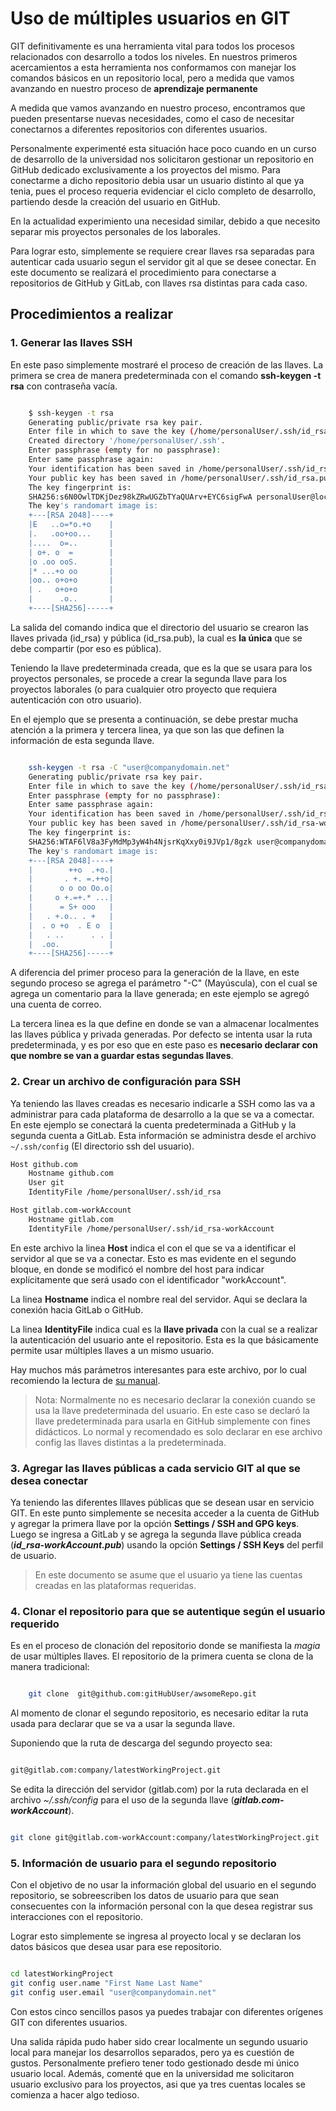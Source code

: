 # Uso de múltiples usuarios en GIT

GIT definitivamente es una herramienta vital para todos los procesos relacionados con desarrollo a todos los niveles.  En nuestros primeros acercamientos a esta herramienta nos conformamos con manejar los comandos básicos en un repositorio  local, pero a medida que vamos avanzando en nuestro proceso de **aprendizaje permanente**

A medida que vamos avanzando en nuestro proceso, encontramos que pueden presentarse nuevas necesidades, como el caso de necesitar conectarnos a diferentes repositorios con diferentes usuarios.

Personalmente experimenté esta situación hace poco cuando en un curso de desarrollo de la universidad nos solicitaron gestionar un repositorio en GitHub dedicado exclusivamente a los proyectos del mismo. Para conectarme a dicho repositorio debia usar un usuario distinto al que ya tenia, pues el proceso requeria evidenciar el ciclo completo de desarrollo, partiendo desde la creación del usuario en GitHub. 

En la actualidad experimiento una necesidad similar, debido a que necesito separar mis proyectos personales de los laborales.

Para lograr esto, simplemente se requiere crear llaves rsa separadas para autenticar cada usuario segun el servidor git al que se desee conectar.  En este documento se realizará el procedimiento para conectarse a repositorios de GitHub y GitLab, con llaves rsa distintas para cada caso.

## Procedimientos a realizar

### 1. Generar las llaves SSH

En este paso simplemente mostraré el proceso de creación de las llaves.  La primera se crea de manera predeterminada con el comando **ssh-keygen -t rsa** con contraseña vacía.

```bash

    $ ssh-keygen -t rsa
    Generating public/private rsa key pair.
    Enter file in which to save the key (/home/personalUser/.ssh/id_rsa):
    Created directory '/home/personalUser/.ssh'.
    Enter passphrase (empty for no passphrase):
    Enter same passphrase again:
    Your identification has been saved in /home/personalUser/.ssh/id_rsa.
    Your public key has been saved in /home/personalUser/.ssh/id_rsa.pub.
    The key fingerprint is:
    SHA256:s6N0OwlTDKjDez98kZRwUGZbTYaQUArv+EYC6sigFwA personalUser@localhost
    The key's randomart image is:
    +---[RSA 2048]----+
    |E   ..o=*o.+o    |
    |.   .oo+oo...    |
    |....  o=..       |
    | o+. o  =        |
    |o .oo ooS.       |
    |* ...+o oo       |
    |oo.. o+o+o       |
    | .   o+o+o       |
    |      .o..       |
    +----[SHA256]-----+

```

La salida del comando indica que el directorio del usuario se crearon las llaves privada (id_rsa) y pública (id_rsa.pub), la cual es **la única** que se debe compartir (por eso es pública).

Teniendo la llave predeterminada creada, que es la que se usara para los proyectos personales, se procede a crear la segunda llave para los proyectos laborales (o para cualquier otro proyecto que requiera autenticación con otro usuario).

En el ejemplo que se presenta a continuación, se debe prestar mucha atención a la primera y tercera linea, ya que son las que definen la información de esta segunda llave.

```bash

    ssh-keygen -t rsa -C "user@companydomain.net"
    Generating public/private rsa key pair.
    Enter file in which to save the key (/home/personalUser/.ssh/id_rsa): /home/personalUser/.ssh/id_rsa-workAccount  
    Enter passphrase (empty for no passphrase):
    Enter same passphrase again:
    Your identification has been saved in /home/personalUser/.ssh/id_rsa-workAccount.
    Your public key has been saved in /home/personalUser/.ssh/id_rsa-workAccount.pub.
    The key fingerprint is:
    SHA256:WTAF6lV8a3FyMdMp3yW4h4NjsrKqXxy0i9JVp1/8gzk user@companydomain.net
    The key's randomart image is:
    +---[RSA 2048]----+
    |        ++o  .+o.|
    |       . +. =.++o|
    |      o o oo Oo.o|
    |     o +.=+.* ...|
    |      = S+ ooo   |
    |   . +.o.. . +   |
    |  . o +o  . E o  |
    |   . ..      . . |
    |  .oo.           |
    +----[SHA256]-----+

```

A diferencia del primer proceso para la generación de la llave, en este segundo proceso se agrega el parámetro "-C" (Mayúscula), con el cual se agrega un comentario para la llave generada; en este ejemplo se agregó una cuenta de correo.

La tercera linea es la que define en donde se van a almacenar localmentes las llaves pública y privada generadas.  Por defecto se intenta usar la ruta predeterminada, y es por eso que en este paso es **necesario declarar con que nombre se van a guardar estas segundas llaves**.

### 2. Crear un archivo de configuración para SSH

Ya teniendo las llaves creadas es necesario indicarle a SSH como las va a administrar para cada plataforma de desarrollo a la que se va a comectar.  En este ejemplo se conectará la cuenta predeterminada a GitHub y la segunda cuenta a GitLab.  Esta información se administra desde el archivo ```~/.ssh/config``` (El directorio ssh del usuario).

```bash
Host github.com
    Hostname github.com
    User git
    IdentityFile /home/personalUser/.ssh/id_rsa

Host gitlab.com-workAccount
    Hostname gitlab.com
    IdentityFile /home/personalUser/.ssh/id_rsa-workAccount

```

En este archivo la linea **Host** indica el con el que se va a identificar el servidor al que se va a conectar.  Esto es mas evidente en el segundo bloque, en donde se modificó el nombre del host para indicar explícitamente que será usado con el identificador "workAccount".

La linea **Hostname** indica el nombre real del servidor.  Aqui se declara la conexión hacia GitLab o GitHub.

La linea **IdentityFile** indica cual es la **llave privada**  con la cual se a realizar la autenticación del usuario ante el repositorio.  Esta es la que básicamente permite usar múltiples llaves a un mismo usuario.

Hay muchos más parámetros interesantes para este archivo, por lo cual recomiendo la lectura de [su manual](https://linux.die.net/man/5/ssh_config).

> Nota:
> Normalmente no es necesario declarar la conexión cuando se usa la llave predeterminada del usuario.  En este caso se declaró la llave predeterminada para usarla en GitHub simplemente con fines didácticos.  Lo normal y recomendado es solo declarar en ese archivo config las llaves distintas a la predeterminada.

### 3. Agregar las llaves públicas a cada servicio GIT al que se desea conectar

Ya teniendo las diferentes lllaves públicas que se desean usar en servicio GIT.  En este punto simplemente se necesita acceder a la cuenta de GitHub y agregar la primera llave por la opción __Settings / SSH and GPG keys__.  Luego se ingresa a GitLab y se agrega la segunda llave pública creada (***id_rsa-workAccount.pub***) usando la opción __Settings / SSH Keys__ del perfil de usuario.

> En este documento se asume que el usuario ya tiene las cuentas creadas en las plataformas requeridas.

### 4. Clonar el repositorio para que se autentique según el usuario requerido

Es en el proceso de clonación del repositorio donde se manifiesta la *magia* de usar múltiples llaves.  El repositorio de la primera cuenta se clona de la manera tradicional:

```bash

    git clone  git@github.com:gitHubUser/awsomeRepo.git

```

Al momento de clonar el segundo repositorio, es necesario editar la ruta usada para declarar que se va a usar la segunda llave.

Suponiendo que la ruta de descarga del segundo proyecto sea:

```bash

git@gitlab.com:company/latestWorkingProject.git

```

Se  edita la dirección del servidor (gitlab.com) por la ruta declarada en el archivo _~/.ssh/config_  para el uso de la segunda llave (***gitlab.com-workAccount***).

```bash

git clone git@gitlab.com-workAccount:company/latestWorkingProject.git

```

### 5. Información de usuario para el segundo repositorio

Con el objetivo de no usar la información global del usuario en el segundo repositorio, se sobreescriben los datos de usuario para que sean consecuentes con la información personal con la que desea registrar sus interacciones con el repositorio.

Lograr esto simplemente se ingresa al proyecto local y se declaran los datos básicos que desea usar para ese repositorio.

```bash

cd latestWorkingProject
git config user.name "First Name Last Name"
git config user.email "user@companydomain.net"

```

Con estos cinco sencillos pasos ya puedes trabajar con diferentes orígenes GIT con diferentes usuarios.

Una salida rápida pudo haber sido crear localmente un segundo usuario local para manejar los desarrollos separados, pero ya es cuestión de gustos.  Personalmente prefiero tener todo gestionado desde mi único usuario local. Además, comenté que en la universidad me solicitaron usuario exclusivo para los proyectos, asi que ya tres cuentas locales se comienza a hacer algo tedioso.